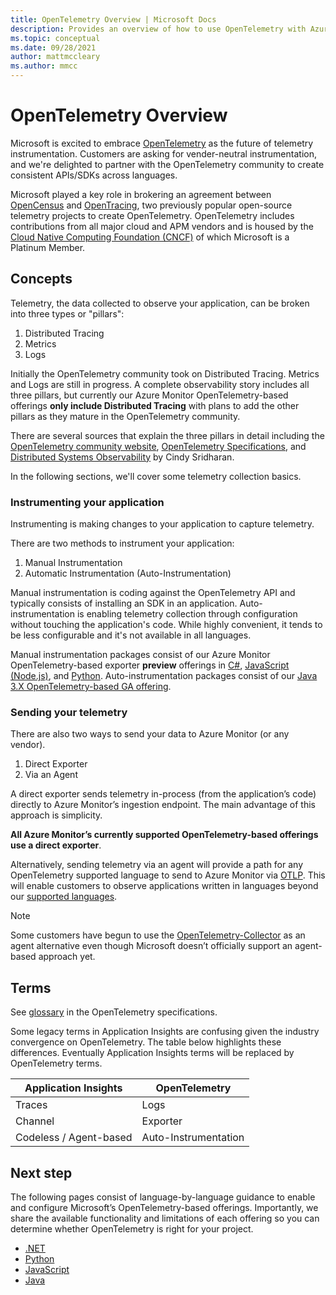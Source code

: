 ```yaml
---
title: OpenTelemetry Overview | Microsoft Docs
description: Provides an overview of how to use OpenTelemetry with Azure Monitor
ms.topic: conceptual
ms.date: 09/28/2021
author: mattmccleary
ms.author: mmcc
---
```


# OpenTelemetry Overview

Microsoft is excited to embrace [OpenTelemetry](https://opentelemetry.io/) as the future of telemetry instrumentation. Customers are asking for vender-neutral instrumentation, and we're delighted to partner with the OpenTelemetry community to create consistent APIs/SDKs across languages.

Microsoft played a key role in brokering an agreement between [OpenCensus](https://opencensus.io/) and [OpenTracing](https://opentracing.io/), two previously popular open-source telemetry projects to create OpenTelemetry. OpenTelemetry includes contributions from all major cloud and APM vendors and is housed by the [Cloud Native Computing Foundation (CNCF)](https://www.cncf.io/) of which Microsoft is a Platinum Member.

## Concepts

Telemetry, the data collected to observe your application, can be broken into three types or "pillars":
1.	Distributed Tracing
2.	Metrics
3.	Logs

Initially the OpenTelemetry community took on Distributed Tracing. Metrics and Logs are still in progress. A complete observability story includes all three pillars, but currently our Azure Monitor OpenTelemetry-based offerings **only include Distributed Tracing** with plans to add the other pillars as they mature in the OpenTelemetry community.

There are several sources that explain the three pillars in detail including the [OpenTelemetry community website](https://opentelemetry.io/docs/concepts/data-sources/), [OpenTelemetry Specifications](https://github.com/open-telemetry/opentelemetry-specification/blob/main/specification/overview.md), and [Distributed Systems Observability](https://www.oreilly.com/library/view/distributed-systems-observability/9781492033431/ch04.html) by Cindy Sridharan.

In the following sections, we'll cover some telemetry collection basics.

### Instrumenting your application

Instrumenting is making changes to your application to capture telemetry.

There are two methods to instrument your application:
1.	Manual Instrumentation
2.	Automatic Instrumentation (Auto-Instrumentation)

Manual instrumentation is coding against the OpenTelemetry API and typically consists of installing an SDK in an application. Auto-instrumentation is enabling telemetry collection through configuration without touching the application's code. While highly convenient, it tends to be less configurable and it's not available in all languages.

Manual instrumentation packages consist of our Azure Monitor OpenTelemetry-based exporter **preview** offerings in [C#](opentelemetry-net.md), [JavaScript (Node.js)](opentelemetry-javascript.md), and [Python](opentelemetry-python.md). Auto-instrumentation packages consist of our [Java 3.X OpenTelemetry-based GA offering](java-in-process-agent.md).

### Sending your telemetry

There are also two ways to send your data to Azure Monitor (or any vendor).
1. Direct Exporter
2. Via an Agent

A direct exporter sends telemetry in-process (from the application’s code) directly to Azure Monitor’s ingestion endpoint. The main advantage of this approach is simplicity.

**All Azure Monitor’s currently supported OpenTelemetry-based offerings use a direct exporter**. 

Alternatively, sending telemetry via an agent will provide a path for any OpenTelemetry supported language to send to Azure Monitor via [OTLP](https://github.com/open-telemetry/opentelemetry-specification/blob/main/specification/protocol/README.md). This will enable customers to observe applications written in languages beyond our [supported languages](platforms.md). 

> [!NOTE]
> Some customers have begun to use the [OpenTelemetry-Collector](https://github.com/open-telemetry/opentelemetry-collector/blob/main/docs/design.md) as an agent alternative even though Microsoft doesn’t officially support an agent-based approach yet.

## Terms

See [glossary](https://github.com/open-telemetry/opentelemetry-specification/blob/main/specification/glossary.md) in the OpenTelemetry specifications.

Some legacy terms in Application Insights are confusing given the industry convergence on OpenTelemetry. The table below highlights these differences. Eventually Application Insights terms will be replaced by OpenTelemetry terms.

Application Insights | OpenTelemetry
------ | ------
Traces   | Logs
Channel   | Exporter  
Codeless / Agent-based   | Auto-Instrumentation

## Next step

The following pages consist of language-by-language guidance to enable and configure Microsoft’s OpenTelemetry-based offerings. Importantly, we share the available functionality and limitations of each offering so you can determine whether OpenTelemetry is right for your project.
- [.NET](opentelemetry-net.md) 
- [Python](opentelemetry-python.md)
- [JavaScript](opentelemetry-javascript.md)
- [Java](java-in-process-agent.md)
